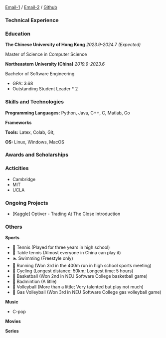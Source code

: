 [Email-1](mailto:charleszhuren@gmail.com) / [Email-2](mailto:zhuren@link.cuhk.edu.hk) / [Github](https://github.com/CharlesZhuRen)

### Technical Experience


### Education

**The Chinese University of Hong Kong** *2023.9-2024.7 (Expected)*

Master of Science in Computer Science

**Northeastern University (China)** *2019.9-2023.6*

Bachelor of Software Engineering
- GPA: 3.68
- Outstanding Student Leader * 2


### Skills and Technologies
**Programming Languages:** Python, Java, C++, C, Matlab, Go

**Frameworks**

**Tools:** Latex, Colab, Git, 

**OS:** Linux, Windows, MacOS

### Awards and Scholarships



### Acticities

- Cambridge
- MIT
- UCLA


### Ongoing Projects

- \[Kaggle\] Optiver - Trading At The Close Introduction 

### Others
**Sports** 
- 🎾 Tennis (Played for three years in high school)
- 🏓 Table tennis (Almost everyone in China can play it)
- 🏊 Swimming (Freestyle only)
- 🏃 Running (Won 3rd in the 400m run in high school sports meeting)
- 🚴 Cycling (Longest distance: 50km; Longest time: 5 hours)
- 🏀 Basketball (Won 2nd in NEU Software College basketball game)
- 🏸 Badmintion (A litlle)
- 🏐 Volleyball (More than a little; Very talented but play not much)
- 🏐 Gas Volleyball (Won 3rd in NEU Software College gas volleyball game)

**Music** 
- C-pop

**Movies**

**Series**

